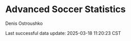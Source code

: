 # Advanced Soccer Statistics
Denis Ostroushko

<!-- gfm -->

Last successful data update: 2025-03-18 11:20:23 CST

